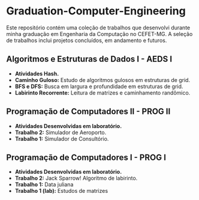# Graduation-Computer-Engineering

Este repositório contém uma coleção de trabalhos que desenvolvi durante minha graduação em Engenharia da Computação no CEFET-MG. A seleção de trabalhos inclui projetos concluídos, em andamento e futuros.

## Algoritmos e Estruturas de Dados I - AEDS I

- **Atividades Hash.**
- **Caminho Guloso:** Estudo de algoritmos gulosos em estruturas de grid.
- **BFS e DFS:** Busca em largura e profundidade em estruturas de grid.
- **Labirinto Recorrente:** Leitura de matrizes e caminhamento randômico.

## Programação de Computadores II - PROG II

- **Atividades Desenvolvidas em laboratório.**
- **Trabalho 2:** Simulador de Aeroporto.
- **Trabalho 1:** Simulador de Consultório.

## Programação de Computadores I - PROG I

- **Atividades Desenvolvidas em laboratório.**
- **Trabalho 2:** Jack Sparrow! Algoritmo de labirinto.
- **Trabalho 1:** Data juliana
- **Trabalho 1 (lab):** Estudos de matrizes